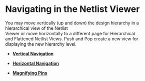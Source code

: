# Navigating in the Netlist Viewer

You may move vertically \(up and down\) the design hierarchy in a hierarchical view of the Netlist<br /> Viewer or move horizontally to a different page for Hierarchical<br /> and Flattened Netlist Views. Push and Pop create a new view for<br /> displaying the new hierarchy level.

-   **[Vertical Navigation](GUID-99ADB4D6-A6A7-4EE4-ACC4-6D7C406E74EC.md)**  

-   **[Horizontal Navigation](GUID-9173FF64-468F-4A8A-B172-7B24CE0EC3E9.md)**  

-   **[Magnifying Pins](GUID-FFD0B4DE-4A9F-4AB9-ABA6-4FB68F1D8CDF.md)**  


